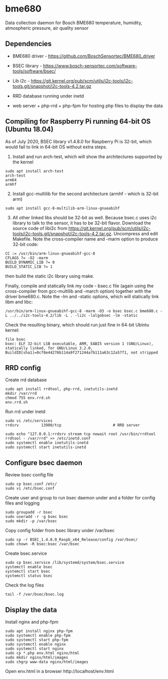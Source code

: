 # bme680
Data collection daemon for Bosch BME680 temperature, humidity, atmospheric pressure, air quality sensor

## Dependencies

* BME680 driver - https://github.com/BoschSensortec/BME680_driver

* BSEC library - https://www.bosch-sensortec.com/software-tools/software/bsec/

* Lib i2c - https://git.kernel.org/pub/scm/utils/i2c-tools/i2c-tools.git/snapshot/i2c-tools-4.2.tar.gz

* RRD database running under inetd

* web server + php-rrd + php-fpm for hosting php files to display the data


## Compiling for Raspberry Pi running 64-bit OS (Ubuntu 18.04)

As of July 2020, BSEC library v1.4.8.0 for Raspberry Pi is 32-bit, which would fail to link in 64-bit OS without extra steps.

1. Install and run arch-test, which will show the architectures supported by the kernel

```
sudo apt install arch-test
arch-test
arm64
armhf
```

2. Install gcc-multilib for the second architecture (armhf - which is 32-bit arm)

```
sudo apt install gcc-8-multilib-arm-linux-gnueabihf
```

3. All other linked libs should be 32-bit as well. Because bsec.c uses i2c library to talk to the sensor, it has to be 32-bit flavor. Download the source code of libi2c from https://git.kernel.org/pub/scm/utils/i2c-tools/i2c-tools.git/snapshot/i2c-tools-4.2.tar.gz. Uncompress and edit Makefile. Note the cross-compiler name and -marm option to produce 32-bit code:

```
CC := /usr/bin/arm-linux-gnueabihf-gcc-8
CFLAGS ?= -O2 -marm
BUILD_DYNAMIC_LIB ?= 0
BUILD_STATIC_LIB ?= 1
```

then build the static i2c library using make.

Finally, compile and statically link my code - bsec.c file (again using  the cross-compiler from gcc-multilib and -march option) together with the driver bme680.c. Note the -lm and -static options, which will statically link libm and libc:

```
/usr/bin/arm-linux-gnueabihf-gcc-8 -marm -O3 -o bsec bsec.c bme680.c -L ../../i2c-tools-4.2/lib -L . -li2c -lalgobsec -lm -static
```

Check the resulting binary, which should run just fine in 64-bit Ubintu kernel:

```
file bsec
bsec: ELF 32-bit LSB executable, ARM, EABI5 version 1 (GNU/Linux), statically linked, for GNU/Linux 3.2.0, BuildID[sha1]=0cf8e44276b114a9f271244a7b111a63c12a57f1, not stripped
```

## RRD config

Create rrd database

```
sudo apt install rrdtool, php-rrd, inetutils-inetd
mkdir /var/rrd
chmod 755 env.rrd.sh
env.rrd.sh
```

Run rrd under inetd

```
sudo vi /etc/services
rrdsrv          13900/tcp                       # RRD server

sudo echo "127.0.0.1:rrdsrv stream tcp nowait root /usr/bin/rrdtool rrdtool - /var/rrd" >> /etc/inetd.conf
sudo systemctl enable inetutils-inetd
sudo systemctl start inetutils-inetd
```

## Configure bsec daemon

Review bsec config file

```
sudo cp bsec.conf /etc/
sudo vi /etc/bsec.conf
```

Create user and group to run bsec daemon under and a folder for config files and logging

```
sudo groupadd -r bsec
sudo useradd -r -g bsec bsec
sudo mkdir -p /var/bsec
```

Copy config folder from bsec library under /var/bsec

```
sudo cp -r BSEC_1.4.8.0_Raspb_x64_Release/config /var/bsec/
sudo chown -R bsec:bsec /var/bsec
```

Create bsec.service

```
sudo cp bsec.service /lib/systemd/system/bsec.service
systemctl enable bsec
systemctl start bsec
systemctl status bsec
```

Check the log files

```
tail -f /var/bsec/bsec.log
```
## Display the data

Install nginx and php-fpm

```
sudo apt install nginx php-fpm
sudo systemctl enable php-fpm
sudo systemctl start php-fpm
sudo systemctl enable nginx
sudo systemctl start nginx
sudo cp *.php env.html nginx/html
sudo mkdir nginx/html/images
sudo chgrp www-data nginx/html/images
```

Open env.html in a browser http://localhost/env.html
